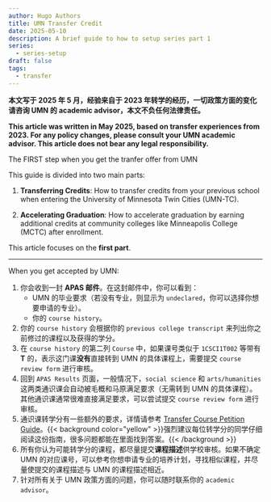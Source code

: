 ```yaml
---
author: Hugo Authors
title: UMN Transfer Credit
date: 2025-05-10
description: A brief guide to how to setup series part 1
series:
  - series-setup
draft: false
tags:
  - transfer
---
```


**本文写于 2025 年 5 月，经验来自于 2023 年转学的经历，一切政策方面的变化请咨询 UMN 的 academic advisor，本文不负任何法律责任。**

**This article was written in May 2025, based on transfer experiences from 2023. For any policy changes, please consult your UMN academic advisor. This article does not bear any legal responsibility.**

The FIRST step when you get the tranfer offer from UMN

<!--more-->

This guide is divided into two main parts:

1. **Transferring Credits**: How to transfer credits from your previous school when entering the University of Minnesota Twin Cities (UMN-TC).

2. **Accelerating Graduation**: How to accelerate graduation by earning additional credits at community colleges like Minneapolis College (MCTC) after enrollment.

This article focuses on the **first part**.

---

When you get accepted by UMN:

1.  你会收到一封 **APAS 邮件**。在这封邮件中，你可以看到：
    - UMN 的毕业要求（若没有专业，则显示为 `undeclared`，你可以选择你想要申请的专业）。
    - 你的 `course history`。
2.  你的 `course history` 会根据你的 `previous college transcript` 来列出你之前修过的课程以及获得的学分。
3.  在 `course history` 的第二列 `Course` 中，如果课号类似于 `1CSCI1T002` 等带有 **T** 的，表示这门课**没有**直接转到 UMN 的具体课程上，需要提交 `course review form` 进行审核。
4.  回到 `APAS Results` 页面，一般情况下，`social science` 和 `arts/humanities` 这两类通识课会自动被毛概和马原满足要求（无需转到 UMN 的具体课程）。其他通识课通常很难直接满足要求，可以尝试提交 `course review form` 进行审核。
5.  通识课转学分有一些额外的要求，详情请参考 [Transfer Course Petition Guide](https://admissions.tc.umn.edu/sites/admissions.tc.umn.edu/files/2021-07/transfer_course_petition_guide_721.pdf#:~:text=Vocational%2C%20technical%2C%20or%20skills-based%20courses%20generally%20do%20not,aviation%2C%20restaurant%20or%20hotel%20management%2C%20or%20real%20estate)。{{< background color="yellow" >}}强烈建议每位转学分的同学仔细阅读这份指南，很多问题都能在里面找到答案。{{< /background >}}
6.  所有你认为可能转学分的课程，都尽量提交**课程描述**供学校审核。如果不确定 UMN 的对应课号，可以参考你想申请专业的培养计划，寻找相似课程，并尽量使提交的课程描述与 UMN 的课程描述相近。
7.  针对所有关于 UMN 政策方面的问题，你可以随时联系你的 `academic advisor`。
